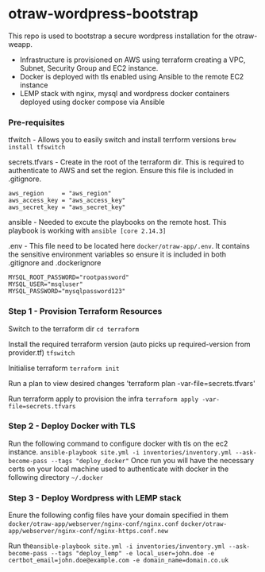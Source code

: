 # otraw-wordpress-bootstrap

This repo is used to bootstrap a secure wordpress installation for the otraw-weapp.

- Infrastructure is provisioned on AWS using terraform creating a VPC, Subnet, Security Group and EC2 instance.
- Docker is deployed with tls enabled using Ansible to the remote EC2 instance
- LEMP stack with nginx, mysql and wordpress docker containers deployed using docker compose via Ansible

### Pre-requisites
tfwitch - Allows you to easily switch and install terrform versions `brew install tfswitch`

secrets.tfvars - Create in the root of the terraform dir. This is required to authenticate to AWS and set the region. Ensure this file is included in .gitignore.
```
aws_region     = "aws_region"
aws_access_key = "aws_access_key"
aws_secret_key = "aws_secret_key"
```

ansible - Needed to excute the playbooks on the remote host. This playbook is working with `ansible [core 2.14.3]`

.env - This file need to be located here `docker/otraw-app/.env`. It contains the sensitive environment variables so ensure it is included in both .gitignore and .dockerignore
```
MYSQL_ROOT_PASSWORD="rootpassword"
MYSQL_USER="msqluser"
MYSQL_PASSWORD="mysqlpassword123"
```

### Step 1 - Provision Terraform Resources

Switch to the terraform dir `cd terraform`

Install the required terraform version (auto picks up required-version from provider.tf) `tfswitch`

Initialise terraform `terraform init`

Run a plan to view desired changes 'terraform plan -var-file=secrets.tfvars'

Run terraform apply to provision the infra `terraform apply -var-file=secrets.tfvars`

### Step 2 - Deploy Docker with TLS

Run the following command to configure docker with tls on the ec2 instance. `ansible-playbook site.yml -i inventories/inventory.yml --ask-become-pass --tags "deploy_docker"` 
Once run you will have the necessary certs on your local machine used to authenticate with docker in the following directory `~/.docker`

### Step 3 - Deploy Wordpress with LEMP stack

Enure the following config files have your domain specified in them `docker/otraw-app/webserver/nginx-conf/nginx.conf` `docker/otraw-app/webserver/nginx-conf/nginx-https.conf.new`

Run the`ansible-playbook site.yml -i inventories/inventory.yml --ask-become-pass --tags "deploy_lemp" -e local_user=john.doe -e certbot_email=john.doe@example.com -e domain_name=domain.co.uk`
